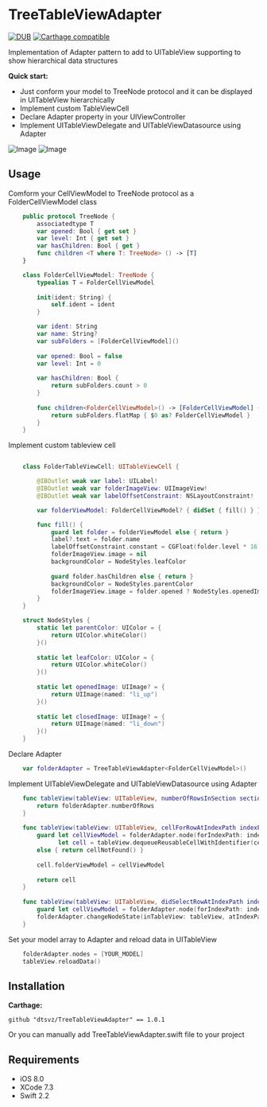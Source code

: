 # TreeTableViewAdapter

[![DUB](https://img.shields.io/dub/l/vibe-d.svg)]() [![Carthage compatible](https://img.shields.io/badge/Carthage-compatible-4BC51D.svg?style=flat)](https://github.com/Carthage/Carthage)

Implementation of Adapter pattern to add to UITableView supporting to show hierarchical data structures

**Quick start:**
- Just conform your model to TreeNode protocol and it can be displayed in UITableView hierarchically
- Implement custom TableViewCell
- Declare Adapter property in your UIViewController
- Implement UITableViewDelegate and UITableViewDatasource using Adapter

![Image](https://www.dropbox.com/s/wwe998yhnv1u2t7/ezgif.com-resize.gif?dl=1) ![Image](https://www.dropbox.com/s/p9k8s3hziwly15j/ezgif.com-resize-3.gif?dl=1)





## Usage

Comform your CellViewModel to TreeNode protocol as a FolderCellViewModel class

```swift
	public protocol TreeNode {
	    associatedtype T
	    var opened: Bool { get set }
	    var level: Int { get set }
	    var hasChildren: Bool { get }
	    func children <T where T: TreeNode> () -> [T]
	}
```

```swift
	class FolderCellViewModel: TreeNode {
	    typealias T = FolderCellViewModel
	    
	    init(ident: String) {
	        self.ident = ident
	    }

	    var ident: String
	    var name: String?
	    var subFolders = [FolderCellViewModel]()
	    
	    var opened: Bool = false
	    var level: Int = 0
	    
	    var hasChildren: Bool {
	        return subFolders.count > 0
	    }
	    
	    func children<FolderCellViewModel>() -> [FolderCellViewModel] {
	        return subFolders.flatMap { $0 as? FolderCellViewModel }
	    }
	}
```
Implement custom tableview cell

```swift

	class FolderTableViewCell: UITableViewCell {

	    @IBOutlet weak var label: UILabel!
	    @IBOutlet weak var folderImageView: UIImageView!
	    @IBOutlet weak var labelOffsetConstraint: NSLayoutConstraint!

	    var folderViewModel: FolderCellViewModel? { didSet { fill() } }

	    func fill() {
	        guard let folder = folderViewModel else { return }
	        label?.text = folder.name
	        labelOffsetConstraint.constant = CGFloat(folder.level * 16)
	        folderImageView.image = nil
	        backgroundColor = NodeStyles.leafColor
	        
	        guard folder.hasChildren else { return }
	        backgroundColor = NodeStyles.parentColor
	        folderImageView.image = folder.opened ? NodeStyles.openedImage : NodeStyles.closedImage
	    }
	}

	struct NodeStyles {
	    static let parentColor: UIColor = {
	        return UIColor.whiteColor()
	    }()
	    
	    static let leafColor: UIColor = {
	        return UIColor.whiteColor()
	    }()
	    
	    static let openedImage: UIImage? = {
	        return UIImage(named: "li_up")
	    }()
	    
	    static let closedImage: UIImage? = {
	        return UIImage(named: "li_down")
	    }()
	}
```

Declare Adapter

```swift
	var folderAdapter = TreeTableViewAdapter<FolderCellViewModel>()
```

Implement UITableViewDelegate and UITableViewDatasource using Adapter

```swift
	func tableView(tableView: UITableView, numberOfRowsInSection section: Int) -> Int {
        return folderAdapter.numberOfRows
    }
    
    func tableView(tableView: UITableView, cellForRowAtIndexPath indexPath: NSIndexPath) -> UITableViewCell {
        guard let cellViewModel = folderAdapter.node(forIndexPath: indexPath),
              let cell = tableView.dequeueReusableCellWithIdentifier(cellViewModel.ident) as? FolderTableViewCell
        else { return cellNotFound() }
        
        cell.folderViewModel = cellViewModel
        
        return cell
    }
    
    func tableView(tableView: UITableView, didSelectRowAtIndexPath indexPath: NSIndexPath) {
        guard let cellViewModel = folderAdapter.node(forIndexPath: indexPath) where cellViewModel.hasChildren else { return }
        folderAdapter.changeNodeState(inTableView: tableView, atIndexPath: indexPath)
    }
```

Set your model array to Adapter and reload data in UITableView
```swift
	folderAdapter.nodes = [YOUR_MODEL]
	tableView.reloadData()
```

## Installation

**Carthage:**
```
github "dtsvz/TreeTableViewAdapter" == 1.0.1
```
Or you can manually add TreeTableViewAdapter.swift file to your project

## Requirements

- iOS 8.0
- XCode 7.3
- Swift 2.2

